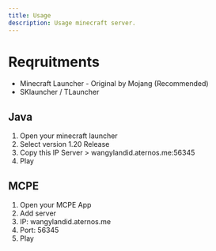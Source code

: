 ```yaml
---
title: Usage
description: Usage minecraft server.
---
```


# Reqruitments

- Minecraft Launcher - Original by Mojang (Recommended)
- SKlauncher / TLauncher

## Java

1. Open your minecraft launcher
2. Select version 1.20 Release
3. Copy this IP Server > wangylandid.aternos.me:56345
4. Play

## MCPE

1. Open your MCPE App
2. Add server
3. IP: wangylandid.aternos.me
4. Port: 56345
5. Play

<!-- <template>
  <h2 id="guide-kit" class="lg:text-6xl text-4xl outfit-800 border-b lg:pb-8 pb-2 lg:mb-4 mb-2 border-gray-700">Usage</h2>

  <p class="pt-2 outfit-600 text-xl">Reqruitments</p>

  <p class="pt-6 outfit-400 text-md">Launcher</p>

  <p class="mt-2 leading-8">
    1. Minecraft Launcher (Original by Mojang)<br />
    2. SKlauncher / TLauncher
  </p>

  <p class="mt-2 leading-8">IMPORTANT: Must have internet connection</p>

  <p class="pt-8 outfit-600 text-xl">Step By Step</p>

  <p class="mt-3 leading-8">
    1. Open your minecraft launcher<br />
    2. Select version 1.20 Release<br />
    3. Copy this IP Server > wangylandid.aternos.me<br />
    4. Play
  </p>
</template> -->
